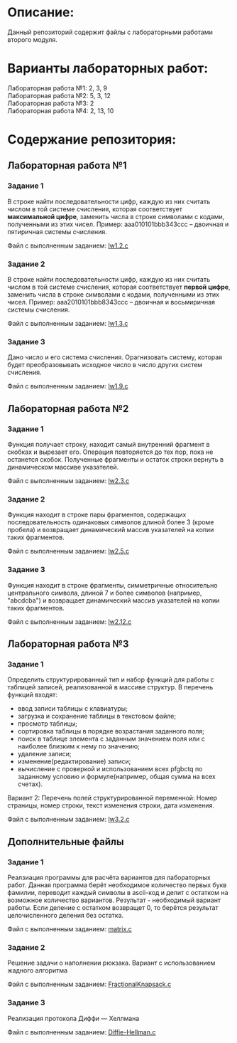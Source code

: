 # Описание:
Данный репозиторий содержит файлы с лабораторными работами второго модуля.

# Варианты лабораторных работ:
Лабораторная работа №1: 2, 3, 9  
Лабораторная работа №2: 5, 3, 12  
Лабораторная работа №3: 2  
Лабораторная работа №4: 2, 13, 10  

# Содержание репозитория:

## Лабораторная работа №1

### Задание 1

В строке найти последовательности цифр, каждую из них считать числом в той системе счисления, которая соответствует __максимальной цифре__, заменить числа в строке символами с кодами, полученными из этих чисел. Пример: aaa010101bbb343ccc – двоичная и пятиричная системы счисления.

Файл с выполненным заданием: [lw1.2.c](https://github.com/VolkovYury/Eltex.module2/blob/8897b4723ad5aa022938edf5e49be3c592d3aebf/lw1.2.c)

### Задание 2

В строке найти последовательности цифр, каждую из них считать числом в той системе счисления, которая соответствует __первой цифре__, заменить числа в строке символами с кодами, полученными из этих чисел. Пример: aaa2010101bbb8343ccc – двоичная и восьмиричная системы счисления.

Файл с выполненным заданием: [lw1.3.c](https://github.com/VolkovYury/Eltex.module2/blob/8897b4723ad5aa022938edf5e49be3c592d3aebf/lw1.3.c)

### Задание 3

Дано число и его система счисления. Орагнизовать систему, которая будет преобразовывать исходное число в число других систем счисления.

Файл с выполненным заданием: [lw1.9.c](https://github.com/VolkovYury/Eltex.module2/blob/8897b4723ad5aa022938edf5e49be3c592d3aebf/lw1.9.c)

## Лабораторная работа №2

### Задание 1

Функция получает строку, находит самый внутренний фрагмент в скобках и вырезает его. Операция повторяется до тех пор, пока не останется скобок. Полученные фрагменты и остаток строки вернуть в динамическом массиве указателей.

Файл с выполненным заданием: [lw2.3.c](https://github.com/VolkovYury/Eltex.module2/blob/8897b4723ad5aa022938edf5e49be3c592d3aebf/lw2.3.c)

### Задание 2

Функция находит в строке пары фрагментов, содержащих последовательность одинаковых символов длиной более 3 (кроме пробела) и возвращает динамический массив указателей на копии таких фрагментов.

Файл с выполненным заданием: [lw2.5.c](https://github.com/VolkovYury/Eltex.module2/blob/8897b4723ad5aa022938edf5e49be3c592d3aebf/lw2.5.c)

### Задание 3

Функция находит в строке фрагменты, симметричные относительно центрального символа, длиной 7 и более символов (например, "abcdcba") и возвращает динамический массив указателей на копии таких фрагментов.

Файл с выполненным заданием: [lw2.12.c](https://github.com/VolkovYury/Eltex.module2/blob/8897b4723ad5aa022938edf5e49be3c592d3aebf/lw2.12.c)

## Лабораторная работа №3

### Задание 1

Определить структурированный тип и набор  функций для работы с таблицей записей, реализованной в массиве структур. В перечень функций входят:
- ввод записи таблицы с клавиатуры;
- загрузка и сохранение  таблицы в текстовом файле;
- просмотр таблицы;
- сортировка таблицы в порядке возрастания заданного поля;
- поиск в таблице элемента с заданным значением поля или с наиболее близким к нему по значению;
- удаление записи;
- изменение(редактирование) записи;
- вычисление с проверкой и использованием всех pfgbctq по заданному условию и формуле(например, общая сумма на всех счетах).

Вариант 2: Перечень полей структурированной переменной: Номер страницы, номер строки, текст изменения строки, дата изменения.

Файл с выполненным заданием: [lw3.2.c](https://github.com/VolkovYury/Eltex.module2/blob/8897b4723ad5aa022938edf5e49be3c592d3aebf/lw3.2.c)

## Дополнительные файлы

### Задание 1

Реалзиация программы для расчёта вариантов для лабораторных работ. Данная программа берёт необходимое количество первых букв фамилии, переводит каждый символы в ascii-код и делит с остатком на возможное количество вариантов. Результат - необходимый вариант работы. Если деление с остатком возвращет 0, то берётся результат целочисленного деления без остатка.

Файл с выполненным заданием: [matrix.c](https://github.com/VolkovYury/Eltex.module2/blob/8897b4723ad5aa022938edf5e49be3c592d3aebf/matrix.c)

### Задание 2

Решение задачи о наполнении рюкзака. Вариант с использованием жадного алгоритма

Файл с выполненным заданием: [FractionalKnapsack.c](https://github.com/VolkovYury/Eltex.module2/blob/8897b4723ad5aa022938edf5e49be3c592d3aebf/FractionalKnapsack.c)

### Задание 3

Реализация протокола Диффи — Хеллмана

Файл с выполненным заданием: [Diffie-Hellman.c](https://github.com/VolkovYury/Eltex.module2/blob/8897b4723ad5aa022938edf5e49be3c592d3aebf/Diffie-Hellman.c)